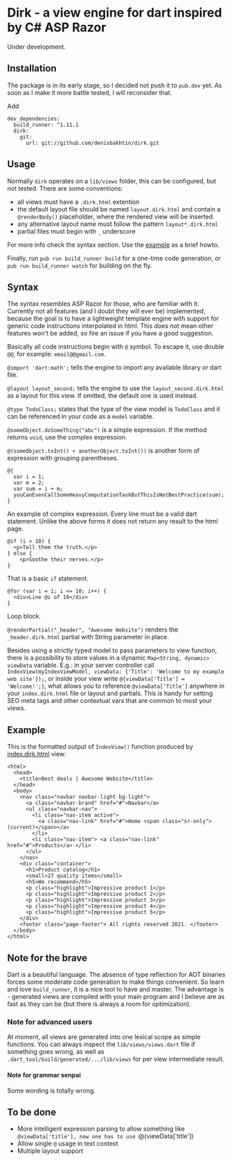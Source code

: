 # Dirk - a view engine for dart inspired by C# ASP Razor

Under development.

## Installation

The package is in its early stage, so I decided not push it to `pub.dev` yet. As soon as I make it more battle tested, I will reconsider that.

Add 
```
dev_dependencies:
  build_runner: ^1.11.1
  dirk:
    git:
      url: git://github.com/denisbakhtin/dirk.git
```

## Usage

Normally `dirk` operates on a `lib/views` folder, this can be configured, but not tested. 
There are some conventions: 
- all views must have a `.dirk.html` extention
- the default layout file should be named `layout.dirk.html` and contain a `@renderBody()` placeholder, where the rendered view will be inserted
- any alternative layout name must follow the pattern `layout*.dirk.html`
- partial files must begin with `_` underscore

For more info check the syntax section. Use the [example](https://github.com/denisbakhtin/dirk/tree/main/example) as a brief howto.

Finally, run `pub run build_runner build` for a one-time code generation, or `pub run build_runner watch` for building on the fly.

## Syntax

The syntax resembles ASP Razor for those, who are familiar with it. Currently not all features (and I doubt they will ever be) implemented, because the goal is
to have a lightweight template engine with support for generic code instructions interpolated in html. This does not mean other features won't be added, so fire an
issue if you have a good suggestion.

Basically all code instructions begin with `@` symbol. To escape it, use double `@@`, for example: `email@@gmail.com`.

`@import 'dart:math';` tells the engine to import any available library or dart file.

`@layout layout_second;` tells the engine to use the `layout_second.dirk.html` as a layout for this view. If omitted, the default one is used instead.

`@type TodoClass;` states that the type of the view model is `TodoClass` and it can be referenced in your code as a `model` variable.

`@someObject.doSomeThing("abc")` is a simple expression. If the method returns `void`, use the complex expression.

`@(someObject.toInt() + anotherObject.toInt())` is another form of expression with grouping parentheses.

```
@{
  var i = 1;
  var m = 2;
  var sum = i + m;
  youCanEvenCallSomeHeavyComputationTaskButThisIsNotBestPractice(sum);
}
```
An example of complex expression. Every line must be a valid dart statement. Unlike the above forms it does not return any result to the html page.

```
@if (i > 10) {
  <p>Tell them the truth.</p>
} else {
	<p>Soothe their nerves.</p>
}
```
That is a basic `if` statement.

```
@for (var i = 1; i <= 10; i++) {
  <div>Line @i of 10</div>
}
```
Loop block.

`@renderPartial("_header", "Awesome Website")` renders the `_header.dirk.html` partial with String parameter in place.

Besides using a strictly typed model to pass parameters to view function, there is a possibility to store values in a dynamic `Map<String, dynamic>` `viewData` variable. E.g.: in your server controller call `IndexView(myIndexViewModel, viewData: {'Title': 'Welcome to my example web site'});`, or inside your view write `@{viewData['Title'] = 'Welcome!';}`, what allows you to reference `@viewData['Title']` anywhere in your `index.dirk.html` file or layout and partials. This is handy for setting SEO meta tags and other contextual vars that are common to most your views.

## Example

This is the formatted output of `IndexView()` function produced by [index.dirk.html](https://github.com/denisbakhtin/dirk/blob/main/example/lib/views/index.dirk.html) view:
```
<html>
  <head>
    <title>Best deals | Awesome Website</title>
  </head>
  <body>
    <nav class="navbar navbar-light bg-light">
      <a class="navbar-brand" href="#">Navbar</a> 
      <ul class="navbar-nav">
        <li class="nav-item active"> 
          <a class="nav-link" href="#">Home <span class="sr-only">(current)</span></a> 
        </li>
        <li class="nav-item"> <a class="nav-link" href="#">Products</a> </li>
      </ul>
    </nav>
    <div class="container">
      <h1>Product catalog</h1>
      <small>27 quality items</small> 
      <h5>We recommend</h5>
      <p class="highlight">Impressive product 1</p>
      <p class="highlight">Impressive product 2</p>
      <p class="highlight">Impressive product 3</p>
      <p class="highlight">Impressive product 4</p>
      <p class="highlight">Impressive product 5</p>
    </div>
    <footer class="page-footer"> All rights reserved 2021. </footer>
  </body>
</html>
```

## Note for the brave

Dart is a beautiful language. The absence of type reflection for AOT binaries forces some moderate code generation to make things convenient. So learn and love `build_runner`, it is a nice 
tool to have and master. The advantage is - generated views are compiled with your main program and I believe are as fast as they can be (but there is always a room for optimization).

### Note for advanced users

At moment, all views are generated into one lexical scope as simple functions. You can always inspect the `lib/views/views.dart` file if something goes wrong, as well as `.dart_tool/build/generated/.../lib/views` for per view intermediate result.

#### Note for grammar senpai

Some wording is totally wrong.

## To be done

* More intelligent expression parsing to allow something like `@viewData['title'], now one has to use `@(viewData['title'])
* Allow single `@` usage in text context
* Multiple layout support
